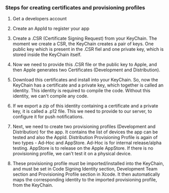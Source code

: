 ### Steps for creating certificates and provisioning profiles

1. Get a developers account

2. Create an AppId to register your app

3. Create a .CSR (Certificate Signing Request) from your KeyChain. The moment we create a CSR, the KeyChain creates a pair of keys. One public key which is present in the .CSR fiel and one private key, which is stored inside the KeyChain itself.

4. Now we need to provide this .CSR file or the public key to Apple, and then Apple generates two Certificates (Development and Distribution).

5. Download this certificates and install into your KeyChain. So, now the KeyChain has a certificate and a private key, which together is called an identity. This identity is required to compile the code. Without this identity, we can't compile any code.

6. If we export a zip of this identity containing a certificate and a private key, it is called a .p12 file. This we need to provide to our server, to configure it for push notifications.

7. Next, we need to create two provisioning profiles (Development and Distribution) for the app. It contains the list of devices the app can be tested and also the AppId. Distribution Provisioning Profile is again of two types - Ad-Hoc and AppStore. Ad-Hoc is for internal release/alpha testing. AppStore is to release on the Apple AppStore. If there is no provisioning profile, we can't test it on a physical device.

8. These provisioning profile must be imported/installed into the KeyChain, and must be set in Code Signing Identity section, Development Team section and Provisioning Profile section in Xcode. It then automatically maps the corresponding identity to the imported provisioning profile, from the KeyChain.
